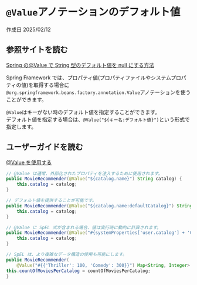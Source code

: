 # `@Value`アノテーションのデフォルト値

作成日 2025/02/12

## 参照サイトを読む

[Spring の@Value で String 型のデフォルト値を null にする方法](https://qiita.com/kazuki43zoo/items/e60eda11980e04ac61b3)

Spring Framework では、プロパティ値(プロパティファイルやシステムプロパティの値)を取得する場合に\
`@org.springframework.beans.factory.annotation.Value`アノテーションを使うことができます。

`@Value`はキーがない時のデフォルト値を指定することができます。\
デフォルト値を指定する場合は、`@Value("${キー名:デフォルト値}")`という形式で指定します。

## ユーザーガイドを読む

[@Value を使用する](https://spring.pleiades.io/spring-framework/reference/core/beans/annotation-config/value-annotations.html)

```java
// @Value は通常、外部化されたプロパティを注入するために使用されます。
public MovieRecommender(@Value("${catalog.name}") String catalog) {
    this.catalog = catalog;
}

// デフォルト値を提供することが可能です。
public MovieRecommender(@Value("${catalog.name:defaultCatalog}") String catalog) {
    this.catalog = catalog;
}

// @Value に SpEL 式が含まれる場合、値は実行時に動的に計算されます。
public MovieRecommender(@Value("#{systemProperties['user.catalog'] + 'Catalog' }") String catalog) {
    this.catalog = catalog;
}

// SpEL は、より複雑なデータ構造の使用も可能にします。
public MovieRecommender(
    @Value("#{{'Thriller': 100, 'Comedy': 300}}") Map<String, Integer> countOfMoviesPerCatalog) {
this.countOfMoviesPerCatalog = countOfMoviesPerCatalog;
}
```
